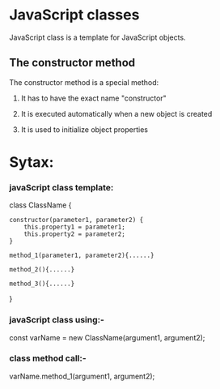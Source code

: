 # JavaScript classes

JavaScript class is a template for JavaScript objects.

## The constructor method
The constructor method is a special method:

1. It has to have the exact name "constructor"

2. It is executed automatically when a new object is created

3. It is used to initialize object properties

# Sytax:

### javaScript class template:

class ClassName {

    constructor(parameter1, parameter2) {
        this.property1 = parameter1;
        this.property2 = parameter2;
    }

    method_1(parameter1, parameter2){......}

    method_2(){......}

    method_3(){......}
}


### javaScript class using:-

const varName = new ClassName(argument1, argument2);


### class method call:-

varName.method_1(argument1, argument2);

